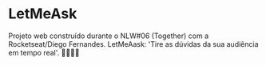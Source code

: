 # LetMeAsk
Projeto web construído durante o NLW#06 (Together) com a Rocketseat/Diego Fernandes. LetMeAask: 'Tire as dúvidas da sua audiência em tempo real'. 🙋🏻‍♀️💬

